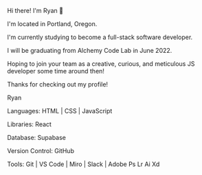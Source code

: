 Hi there! I'm Ryan 👋

I'm located in Portland, Oregon. 

I'm currently studying to become a full-stack software developer.

I will be graduating from Alchemy Code Lab in June 2022.

Hoping to join your team as a creative, curious, and meticulous JS developer some time around then!

Thanks for checking out my profile!

Ryan



Languages: HTML | CSS | JavaScript

Libraries: React

Database: Supabase 

Version Control: GitHub

Tools: Git | VS Code | Miro | Slack | Adobe Ps Lr Ai Xd
